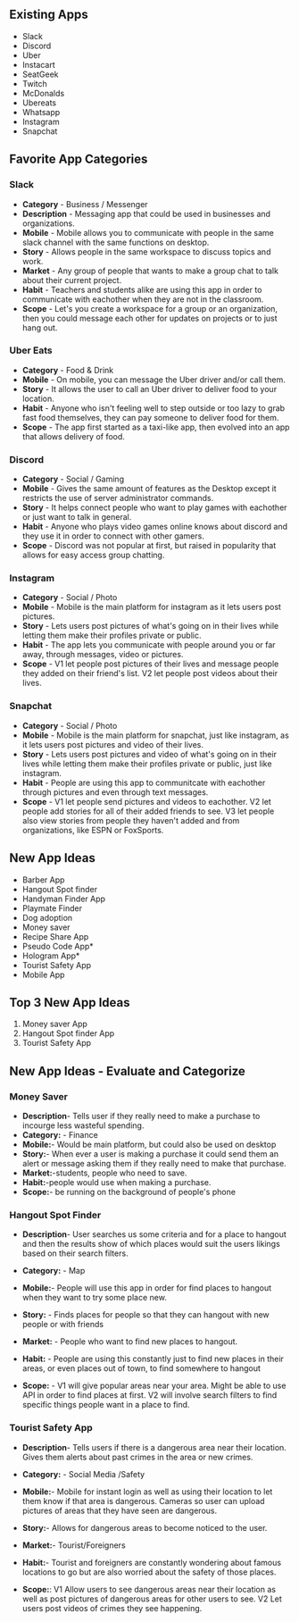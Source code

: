 ## Existing Apps
- Slack
- Discord
- Uber
- Instacart
- SeatGeek
- Twitch
- McDonalds
- Ubereats
- Whatsapp
- Instagram
- Snapchat
## Favorite App Categories
### Slack
- **Category** - Business / Messenger
- **Description** - Messaging app that could be used in businesses and organizations.
- **Mobile** - Mobile allows you to communicate with people in the same slack channel with the same functions on desktop.
- **Story** - Allows people in the same workspace to discuss topics and work.
- **Market** - Any group of people that wants to make a group chat to talk about their current project.
- **Habit** - Teachers and students alike are using this app in order to communicate with eachother when they are not in the classroom.
- **Scope** - Let's you create a workspace for a group or an organization, then you could message each other for updates on projects or to just hang out.

### Uber Eats
- **Category** - Food & Drink 
- **Mobile** - On mobile, you can message the Uber driver and/or call them.
- **Story** - It allows the user to call an Uber driver to deliver food to your location.
- **Habit** - Anyone who isn't feeling well to step outside or too lazy to grab fast food themselves, they can pay someone to deliver food for them.
- **Scope** - The app first started as a taxi-like app, then evolved into an app that allows delivery of food.

### Discord 
- **Category** - Social / Gaming
- **Mobile** - Gives the same amount of features as the Desktop except it restricts the use of server administrator commands.
- **Story** - It helps connect people who want to play games with eachother or just want to talk in general.
- **Habit** - Anyone who plays video games online knows about discord and they use it in order to connect with other gamers.
- **Scope** - Discord was not popular at first, but raised in popularity that allows for easy access group chatting.

### Instagram
- **Category** - Social / Photo
- **Mobile** - Mobile is the main platform for instagram as it lets users post pictures.
- **Story** - Lets users post pictures of what's going on in their lives while letting them make their profiles private or public.
- **Habit** - The app lets you communicate with people around you or far away, through messages, video or pictures.
- **Scope** - V1 let people post pictures of their lives and message people they added on their friend's list. V2 let people post videos about their lives.

### Snapchat
- **Category** - Social / Photo
- **Mobile** - Mobile is the main platform for snapchat, just like instagram, as it lets users post pictures and video of their lives.
- **Story** - Lets users post pictures and video of what's going on in their lives while letting them make their profiles private or public, just like instagram.
- **Habit** - People are using this app to communitcate with eachother through pictures and even through text messages.
- **Scope** - V1 let people send pictures and videos to eachother. V2 let people add stories for all of their added friends to see. V3 let people also view stories from people they haven't added and from organizations, like ESPN or FoxSports.

## New App Ideas
- Barber App
- Hangout Spot finder
- Handyman Finder App
- Playmate Finder 
- Dog adoption
- Money saver
- Recipe Share App
- Pseudo Code App*
- Hologram App*
- Tourist Safety App
- Mobile App

## Top 3 New App Ideas
1.  Money saver App
2.  Hangout Spot finder App
3.  Tourist Safety App

## New App Ideas - Evaluate and Categorize
### Money Saver
- **Description**- Tells user if they really need to make a purchase to incourge less wasteful spending.
- **Category:** -  Finance
- **Mobile:**- Would be main platform, but could also be used on desktop
- **Story:**- When ever a user is making a purchase it  could send them an alert or message asking them if they really need to make that purchase.
- **Market:**-students, people who need to save.
- **Habit:**-people would use when making a purchase.
- **Scope:**- be running on the background of people's phone
### Hangout Spot Finder
- **Description**- User searches us some criteria and for a place to hangout and then the results show of which places would suit the users likings based on their search filters.

- **Category:** - Map

- **Mobile:**- People will use this app in order for find places to hangout when they want to try some place new.

- **Story:** - Finds places for people so that they can hangout with new people or with friends

- **Market:** - People who want to find new places to hangout.

- **Habit:** - People are using this constantly just to find new places in their areas, or even places out of town, to find somewhere to hangout

- **Scope:** - V1 will give popular areas near your area. Might be able to use API in order to find places at first. V2 will involve search filters to find specific things people want in a place to find.


### Tourist Safety App
- **Description**- Tells users if there is a dangerous area near their location. Gives them alerts about past crimes in the area or new crimes. 

- **Category:** - Social Media /Safety

- **Mobile:**- Mobile for instant login as well as using their location to let them know if that area is dangerous. Cameras so user can upload pictures of areas that they have seen are dangerous.

- **Story:**- Allows for dangerous areas to become noticed to the user.

- **Market:**- Tourist/Foreigners

- **Habit:**- Tourist and foreigners are constantly wondering about famous locations to go but are also worried about the safety of those places.

- **Scope:**: V1 Allow users to see dangerous areas near their location as well as post pictures of dangerous areas for other users to see. V2 Let users post videos of crimes they see happening.


